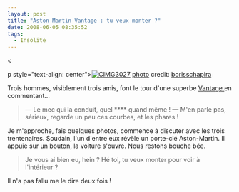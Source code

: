```yaml
---
layout: post
title: "Aston Martin Vantage : tu veux monter ?"
date: 2008-06-05 08:35:52
tags:
  - Insolite
---
```


&lt;

p style="text-align: center">[![CIMG3027](http://farm3.static.flickr.com/2223/2541423044_0f28c21b4c_b.jpg "CIMG3027")](http://farm3.static.flickr.com/2223/2541423044_0f28c21b4c_b.jpg "CIMG3027")
[](http://creativecommons.org/licenses/by-sa/2.0/ "Attribution-ShareAlike License") [photo](http://www.photodropper.com/photos/) credit: [borisschapira](http://flickr.com/photos/borisschapira/ "borisschapira")

Trois hommes, visiblement trois amis, font le tour d'une superbe [Vantage ](http://fr.wikipedia.org/wiki/Aston_Martin_V8_Vantage)en commentant…

> — Le mec qui la conduit, quel **** quand même&nbsp;!
> — M'en parle pas, sérieux, regarde un peu ces courbes, et les phares&nbsp;!

Je m'approche, fais quelques photos, commence à discuter avec les trois trentenaires. Soudain, l'un d'entre eux révèle un porte-clé Aston-Martin. Il appuie sur un bouton, la voiture s'ouvre. Nous restons bouche bée.

> Je vous ai bien eu, hein&nbsp;? Hé toi, tu veux monter pour voir à l'intérieur&nbsp;?

Il n'a pas fallu me le dire deux fois&nbsp;!